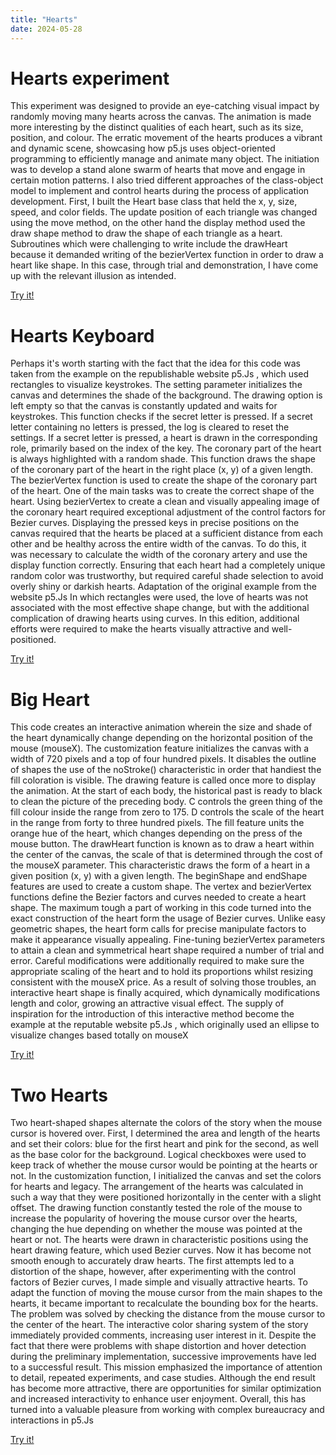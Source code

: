 ```yaml
---
title: "Hearts"
date: 2024-05-28
---
```

# Hearts experiment 
This experiment was designed to provide an eye-catching visual impact by randomly moving many hearts across the canvas. The animation is made more interesting by the distinct qualities of each heart, such as its size, position, and colour. The erratic movement of the hearts produces a vibrant and dynamic scene, showcasing how p5.js uses object-oriented programming to efficiently manage and animate many object. The initiation was to develop a stand alone swarm of hearts that move and engage in certain motion patterns. I also tried different approaches of the class-object model to implement and control hearts during the process of application development. First, I built the Heart base class that held the x, y, size, speed, and color fields. The update position of each triangle was changed using the move method, on the other hand the display method used the draw shape method to draw the shape of each triangle as a heart. Subroutines which were challenging to write include the drawHeart because it demanded writing of the bezierVertex function in order to draw a heart like shape. In this case, through trial and demonstration, I have come up with the relevant illusion as intended.

[Try it!](/skills-github-pages/Experiment44/Hearts/index.html)

# Hearts Keyboard
Perhaps it's worth starting with the fact that the idea for this code was taken from the example on the republishable website p5.Js , which used rectangles to visualize keystrokes. The setting parameter initializes the canvas and determines the shade of the background. The drawing option is left empty so that the canvas is constantly updated and waits for keystrokes. This function checks if the secret letter is pressed. If a secret letter containing no letters is pressed, the log is cleared to reset the settings. If a secret letter is pressed, a heart is drawn in the corresponding role, primarily based on the index of the key. The coronary part of the heart is always highlighted with a random shade. This function draws the shape of the coronary part of the heart in the right place (x, y) of a given length. The bezierVertex function is used to create the shape of the coronary part of the heart.
One of the main tasks was to create the correct shape of the heart. Using bezierVertex to create a clean and visually appealing image of the coronary heart required exceptional adjustment of the control factors for Bezier curves. Displaying the pressed keys in precise positions on the canvas required that the hearts be placed at a sufficient distance from each other and be healthy across the entire width of the canvas. To do this, it was necessary to calculate the width of the coronary artery and use the display function correctly. Ensuring that each heart had a completely unique random color was trustworthy, but required careful shade selection to avoid overly shiny or darkish hearts. Adaptation of the original example from the website p5.Js In which rectangles were used, the love of hearts was not associated with the most effective shape change, but with the additional complication of drawing hearts using curves. In this edition, additional efforts were required to make the hearts visually attractive and well-positioned.

[Try it!](/skills-github-pages/Experiment1111/Hearts_keyboard/index.html)

# Big Heart 
This code creates an interactive animation wherein the size and shade of the heart dynamically change depending on the horizontal position of the mouse (mouseX). The customization feature initializes the canvas with a width of 720 pixels and a top of four hundred pixels. It disables the outline of shapes the use of the noStroke() characteristic in order that handiest the fill coloration is visible. The drawing feature is called once more to display the animation. At the start of each body, the historical past is ready to black to clean the picture of the preceding body. C controls the green thing of the fill colour inside the range from zero to 175. D controls the scale of the heart in the range from forty to three hundred pixels. The fill feature units the orange hue of the heart, which changes depending on the press of the mouse button. The drawHeart function is known as to draw a heart within the center of the canvas, the scale of that is determined through the cost of the mouseX parameter. This characteristic draws the form of a heart in a given position (x, y) with a given length. The beginShape and endShape features are used to create a custom shape. The vertex and bezierVertex functions define the Bezier factors and curves needed to create a heart shape. The maximum tough a part of working in this code turned into the exact construction of the heart form the usage of Bezier curves. Unlike easy geometric shapes, the heart form calls for precise manipulate factors to make it appearance visually appealing. Fine-tuning bezierVertex parameters to attain a clean and symmetrical heart shape required a number of trial and error. Careful modifications were additionally required to make sure the appropriate scaling of the heart and to hold its proportions whilst resizing consistent with the mouseX price. As a result of solving those troubles, an interactive heart shape is finally acquired, which dynamically modifications length and color, growing an attractive visual effect. The supply of inspiration for the introduction of this interactive method become the example at the reputable website p5.Js , which originally used an ellipse to visualize changes based totally on mouseX

[Try it!](/skills-github-pages/Experiment1212/Big_Heart/index.html)

# Two Hearts
Two heart-shaped shapes alternate the colors of the story when the mouse cursor is hovered over. First, I determined the area and length of the hearts and set their colors: blue for the first heart and pink for the second, as well as the base color for the background. Logical checkboxes were used to keep track of whether the mouse cursor would be pointing at the hearts or not. In the customization function, I initialized the canvas and set the colors for hearts and legacy. The arrangement of the hearts was calculated in such a way that they were positioned horizontally in the center with a slight offset. The drawing function constantly tested the role of the mouse to increase the popularity of hovering the mouse cursor over the hearts, changing the hue depending on whether the mouse was pointed at the heart or not. The hearts were drawn in characteristic positions using the heart drawing feature, which used Bezier curves. Now it has become not smooth enough to accurately draw hearts. The first attempts led to a distortion of the shape, however, after experimenting with the control factors of Bezier curves, I made simple and visually attractive hearts. To adapt the function of moving the mouse cursor from the main shapes to the hearts, it became important to recalculate the bounding box for the hearts. The problem was solved by checking the distance from the mouse cursor to the center of the heart. The interactive color sharing system of the story immediately provided comments, increasing user interest in it. Despite the fact that there were problems with shape distortion and hover detection during the preliminary implementation, successive improvements have led to a successful result. This mission emphasized the importance of attention to detail, repeated experiments, and case studies. Although the end result has become more attractive, there are opportunities for similar optimization and increased interactivity to enhance user enjoyment. Overall, this has turned into a valuable pleasure from working with complex bureaucracy and interactions in p5.Js 

[Try it!](/skills-github-pages/Experiment1313/Two_Hearts/index.html)
